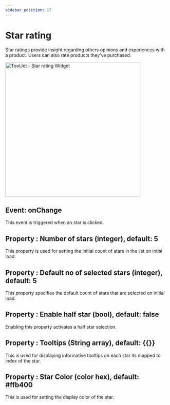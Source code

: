 ```yaml
---
sidebar_position: 17
---
```


# Star rating

Star ratings provide insight regarding others opinions and experiences with a product. Users can also rate products they’ve purchased.

<img class="screenshot-full" src="/img/widgets/star/star.png" alt="ToolJet - Star rating Widget" height="420"/>

## Event: onChange

This event is triggered when an star is clicked.

## Property : Number of stars (integer), default: 5

This property is used for setting the initial count of stars in the list on intial load.

## Property : Default no of selected stars (integer), default: 5

This property specifies the default count of stars that are selected on initial load.

## Property : Enable half star (bool), default: false

Enabling this property activates a half star selection.

## Property : Tooltips (String array), default: {{}}
This is used for displaying informative tooltips on each star its mapped to index of the star.

## Property : Star Color (color hex), default: #ffb400
This is used for setting the display color of the star.


